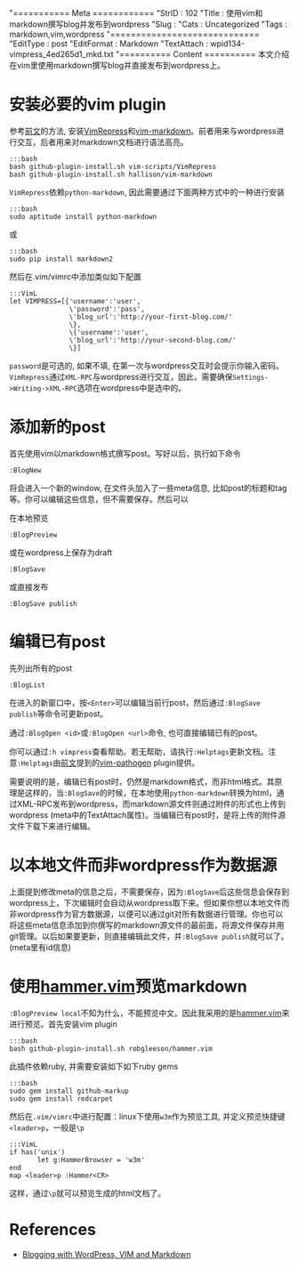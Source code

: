 "=========== Meta ============
"StrID : 102
"Title : 使用vim和markdown撰写blog并发布到wordpress
"Slug  : 
"Cats  : Uncategorized
"Tags  : markdown,vim,wordpress
"=============================
"EditType   : post
"EditFormat : Markdown
"TextAttach : wpid134-vimpress_4ed265d1_mkd.txt
"========== Content ==========
本文介绍在vim里使用markdown撰写blog并直接发布到wordpress上。


# 安装必要的vim plugin

参考[前文][vim-conf-git]的方法, 安装[VimRepress][]和[vim-markdown][]。前者用来与wordpress进行交互，后者用来对markdown文档进行语法高亮。

	:::bash
	bash github-plugin-install.sh vim-scripts/VimRepress
	bash github-plugin-install.sh hallison/vim-markdown

`VimRepress`依赖`python-markdown`, 因此需要通过下面两种方式中的一种进行安装

	:::bash
	sudo aptitude install python-markdown

或

	:::bash
	sudo pip install markdown2

然后在.vim/vimrc中添加类似如下配置
	
	:::VimL
	let VIMPRESS=[{'username':'user', 
				   \'password':'pass', 
				   \'blog_url':'http://your-first-blog.com/' 
				   \}, 
				   \{'username':'user', 
				   \'blog_url':'http://your-second-blog.com/' 
				   \}]

`password`是可选的, 如果不填, 在第一次与wordpress交互时会提示你输入密码。`VimRepress`通过`XML-RPC`与wordpress进行交互，因此，需要确保`Settings->Writing->XML-RPC`选项在wordpress中是选中的。

# 添加新的post

首先使用vim以markdown格式撰写post。写好以后，执行如下命令

	:BlogNew

将会进入一个新的window, 在文件头加入了一些meta信息, 比如post的标题和tag等。你可以编辑这些信息，但不需要保存。然后可以

在本地预览

	:BlogPreview

或在wordpress上保存为draft

	:BlogSave

或直接发布

	:BlogSave publish

# 编辑已有post

先列出所有的post

	:BlogList

在进入的新窗口中，按`<Enter>`可以编辑当前行post，然后通过`:BlogSave publish`等命令可更新post。

通过`:BlogOpen <id>`或`:BlogOpen <url>`命令, 也可直接编辑已有的post。

你可以通过`:h vimpress`查看帮助。若无帮助，请执行`:Helptags`更新文档。注意`:Helptags`由[前文][vim-conf-git]提到的[vim-pathogen][] plugin提供。

需要说明的是，编辑已有post时，仍然是markdown格式，而非html格式。其原理是这样的，当`:BlogSave`的时候，在本地使用`python-markdown`转换为html，通过XML-RPC发布到wordpress，而markdown源文件则通过附件的形式也上传到wordpress (meta中的TextAttach属性)。当编辑已有post时，是将上传的附件源文件下载下来进行编辑。

# 以本地文件而非wordpress作为数据源

上面提到修改meta的信息之后，不需要保存，因为`:BlogSave`后这些信息会保存到wordpress上，下次编辑时会自动从wordpress取下来。但如果你想以本地文件而非wordpress作为官方数据源，以便可以通过git对所有数据进行管理。你也可以将这些meta信息添加到你撰写的markdown源文件的最前面，将源文件保存并用git管理。以后如果要更新，则直接编辑此文件，并`:BlogSave publish`就可以了。(meta里有id信息)

# 使用[hammer.vim][]预览markdown

`:BlogPreview local`不知为什么，不能预览中文。因此我采用的是[hammer.vim][]来进行预览。首先安装vim plugin

	:::bash
	bash github-plugin-install.sh robgleeson/hammer.vim

此插件依赖ruby, 并需要安装如下如下ruby gems

	:::bash
	sudo gem install github-markup
	sudo gem install redcarpet

然后在`.vim/vimrc`中进行配置：linux下使用`w3m`作为预览工具, 并定义预览快捷键`<leader>p`，一般是`\p`

	:::VimL
	if has('unix')
		   let g:HammerBrowser = 'w3m'
	end
	map <leader>p :Hammer<CR>

这样，通过`\p`就可以预览生成的html文档了。

# References

* [Blogging with WordPress, VIM and Markdown][blog-markdown]

[VimRepress]: https://github.com/vim-scripts/VimRepress
[vim-markdown]: https://github.com/hallison/vim-markdown
[vim-pathogen]: https://github.com/tpope/vim-pathogen
[hammer.vim]: https://github.com/robgleeson/hammer.vim
[vim-conf-git]: http://blog.pkufranky.com/2011/11/%E4%BD%BF%E7%94%A8git%E5%92%8Cgithub%E6%9D%A5%E7%AE%A1%E7%90%86vim%E9%85%8D%E7%BD%AE%E5%92%8C%E6%8F%92%E4%BB%B6/
[blog-markdown]: http://connermcd.com/2011/05/blogging-with-wordpress-vim-and-markdown-4/
